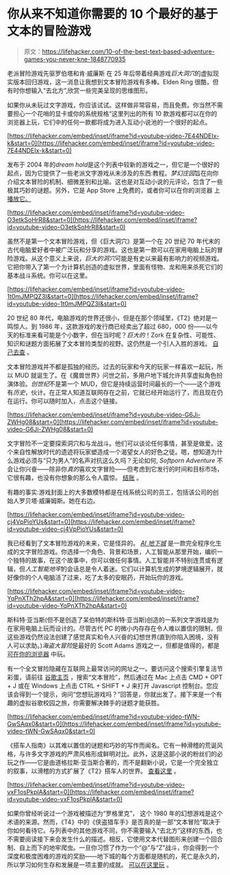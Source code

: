 # 你从来不知道你需要的 10 个最好的基于文本的冒险游戏

> 原文：<https://lifehacker.com/10-of-the-best-text-based-adventure-games-you-never-kne-1848770935>

老派冒险游戏先驱罗伯塔和肯·威廉斯 在 25 年后带着经典游戏*巨大洞穴*的虚拟现实版本回归游戏，这一消息让我想到文本冒险游戏有多棒。Elden Ring 很酷，但有时你想输入“去北方”,欣赏一些完美呈现的思维图形。

如果你从未玩过文字游戏，你应该试试。这样做非常容易，而且免费。你当然不需要担心一个花哨的显卡或你的系统规格“这里列出的所有 10 款游戏都可以在你的浏览器上玩，它们中的任何一款都将成为进入互动小说池的一个很好的起点。

 [https://lifehacker.com/embed/inset/iframe?id=youtube-video-7E44NDEIx-k&start=0](https://lifehacker.com/embed/inset/iframe?id=youtube-video-7E44NDEIx-k&start=0) 

发布于 2004 年的*dream hold*是这个列表中较新的游戏之一，但它是一个很好的起点，因为它提供了一些老派文字游戏从未涉及的东西:教程。*梦幻庄园*旨在向你介绍文本冒险的机制、细微差别和比喻。这也是对互动小说的元评论，包含了一些极其巧妙的谜题。另外，它是 App Store 上免费的，或者你可以在你的浏览器 上 [播放它。](https://eblong.com/zarf/zweb/dreamhold/)

 [https://lifehacker.com/embed/inset/iframe?id=youtube-video-O3etkSoHrR8&start=0](https://lifehacker.com/embed/inset/iframe?id=youtube-video-O3etkSoHrR8&start=0) 

虽然不是第一个文本冒险游戏，但《巨大洞穴》是第一个在 20 世纪 70 年代末的古代电脑爱好者中被广泛玩和分享的游戏。这也是第一款可以在家用电脑上玩的冒险游戏。从这个意义上来说，*巨大的洞穴*可能是有史以来最有影响力的视频游戏。它把你带入了第一个为计算机创造的虚拟世界，里面有怪物、龙和用来杀死它们的基本战斗系统。你可以在这里。

 [https://lifehacker.com/embed/inset/iframe?id=youtube-video-1t0mJMPQZ3I&start=0](https://lifehacker.com/embed/inset/iframe?id=youtube-video-1t0mJMPQZ3I&start=0) 

20 世纪 80 年代，电脑游戏的世界还很小，但是在那个领域里，《T2》绝对是一鸣惊人。到 1986 年，这款游戏的发行商已经卖出了超过 680，000 份——以今天的标准来看可能是个小数字，但在当时呢？*巨大的*！Zork 在复杂性、可能性、知识和谜题方面拓展了文本冒险类型的视野。这仍然是一个引人入胜的游戏。 [自己去查](https://playclassic.games/games/adventure-dos-games-online/play-zork-great-underground-empire-online/play/) 。

文本冒险游戏并不都是孤独的经历。过去的玩家和今天的玩家一样喜欢一起玩，所以 MUD 就诞生了。在《魔兽世界》问世之前，多用户地下城允许共享虚拟角色扮演体验。*创世纪*不是第一个 MUD，但它是持续运营时间最长的一个——这个游戏有*历史*，伙计。在正常人知道互联网存在之前，它就已经开始运行了，而且现在仍在运行。你可以随时加入，点击这个链接。

 [https://lifehacker.com/embed/inset/iframe?id=youtube-video-G6Ji-ZWHg08&start=0](https://lifehacker.com/embed/inset/iframe?id=youtube-video-G6Ji-ZWHg08&start=0) 

文字冒险不一定要探索洞穴和与龙战斗。他们可以谈论任何事情，甚至是做爱。这个来自性解放时代的遗迹将玩家塑造成一个渴望女人的好色之徒。嗯，想知道为什么游戏必须与“只为男人”的名声对抗这么久吗？无论如何, *Softporn Adventure* 不会让你兴奋——除非你*真的*喜欢文字冒险——但考虑到它发行的时间和目标市场，它很有趣，也没有你想象的那么令人震惊。 [结账](https://www.ifiction.org/games/playz.php?cat=&game=7&mode=html) 。

有趣的事实:游戏封面上的大多数模特都是在线系统公司的员工，包括该公司的创始人罗贝塔·威廉姆斯。她在右边。

 [https://lifehacker.com/embed/inset/iframe?id=youtube-video-cj4VpPioYUs&start=0](https://lifehacker.com/embed/inset/iframe?id=youtube-video-cj4VpPioYUs&start=0) 

我已经看到了文本冒险游戏的未来，它是怪异的。 [*AI 地下城*](https://aidungeon.io/) 是一款完全程序化生成的文字冒险游戏。你选择一个角色、背景和场景，人工智能从那里开始，编织一个独特的故事，在这个故事中，你可以做任何事情。人工智能并不特别连贯或有逻辑，但*人工智能地牢*的会话总是令人着迷。它们以计算机生成的梦境逻辑展开，就好像你的个人电脑活了过来，吃了太多的安眠药，开始玩你的游戏。

 [https://lifehacker.com/embed/inset/iframe?id=youtube-video-YqPnXTh2hpA&start=0](https://lifehacker.com/embed/inset/iframe?id=youtube-video-YqPnXTh2hpA&start=0) 

斯科特·亚当斯(但不是创造了呆伯特的斯科特·亚当斯)创造的一系列文字游戏是为在家用电脑上玩而设计的。尽管古代 PC 的微小内存存在令人难以置信的限制，但这些游戏仍然设法创建了感觉真实和令人兴奋的幻想世界(直到你陷入困境，没有人可以求助。)*海盗大冒险*是最好的 Scott Adams 游戏之一，但都是值得的，都是 [可在你的浏览器](https://www.ifiction.org/games/index.php?cat=44) 中玩。

有一个全文冒险隐藏在互联网上最常访问的网址之一。要访问这个搜索引擎复活节彩蛋，请前往 [谷歌主页](https://www.google.com/) ，搜索“文本冒险”，然后通过在 Mac 上点击 CMD + OPT + J 或在 Windows 上点击 CTRL + SHIFT + J 来打开 Javascript 控制台。您应该会得到一个提示，询问“您想玩游戏吗？”回答是，你就出发了。接下来是一个有趣的虚拟谷歌校园之旅，你需要解决棘手的谜题才能获胜。

 [https://lifehacker.com/embed/inset/iframe?id=youtube-video-tWN-GwSAqx0&start=0](https://lifehacker.com/embed/inset/iframe?id=youtube-video-tWN-GwSAqx0&start=0) 

《搭车人指南》以其难以置信的谜题和巧妙的写作而闻名。它有一种滑稽的荒诞风格，与许多文字游戏的严肃风格形成鲜明对比。此外，这是这部小说的粉丝们的必玩之作——它是由道格拉斯·亚当斯合著的，而不是翻新小说，它是一个完全独立的叙事，以滑稽的方式扩展了《T2》搭车人的世界。 [查看这里](https://playclassic.games/games/adventure-dos-games-online/the-hitchhikers-guide-to-the-galaxy/) 。

 [https://lifehacker.com/embed/inset/iframe?id=youtube-video-vxF1osPkplA&start=0](https://lifehacker.com/embed/inset/iframe?id=youtube-video-vxF1osPkplA&start=0) 

如果你曾经听说过一个游戏被描述为“罗格里克”， 这个 1980 年的幻想游戏是这个术语的来源。然而，《T4》中的《侠盗猎车手》是否真的是一部“文本冒险”取决于你如何看待它。与列表中的其他游戏不同，你不需要输入“去北方”这样的东西，也不需要阅读接下来会发生什么的描述。相反，它使用文本代替图形来创建一个回合制、自上而下的地牢爬虫。一旦你习惯了作为一个“@”与“Z”战斗，你会得到一个深度和极度困难的游戏的奖励——地下城的每个方面都是随机的，死亡是永久的，所以学习如何生存和发展是一项主要的成就。 [可以在这里玩](https://www.myabandonware.com/game/rogue-4n/play-4n) 。